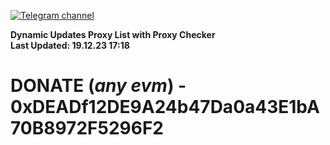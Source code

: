 [![Telegram channel](https://img.shields.io/endpoint?url=https://runkit.io/damiankrawczyk/telegram-badge/branches/master?url=https://t.me/n4z4v0d)](https://t.me/n4z4v0d) 

**Dynamic Updates Proxy List with Proxy Checker**  
**Last Updated: 19.12.23 17:18**

# DONATE (_any evm_) - 0xDEADf12DE9A24b47Da0a43E1bA70B8972F5296F2
